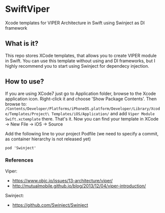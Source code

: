 # SwiftViper
Xcode templates for VIPER Architecture in Swift using Swinject as DI framework

## What is it? ##
This repo stores XCode templates, that allows you to create VIPER module in Swift. You can use this template without using and DI frameworks, but I highly recommend you to start using Swinject for dependecy injection.

## How to use? ##
If you are using XCode7 just go to Application folder, browse to the Xcode application icon.  Right-click it and choose 'Show Package Contents'. Then browse to: `/Contents/Developer/Platforms/iPhoneOS.platform/Developer/Library/Xcode/Templates/Project\ Templates/iOS/Application/` and add `Viper Module Swift.xctemplate` there. That's it. Now you can find your template in XCode -> New File -> iOS -> Source

Add the following line to your project Podfile (we need to specify a commit, as container hierarchy is not released yet)

```
pod 'Swinject'
```

### References ###
Viper: 
 - https://www.objc.io/issues/13-architecture/viper/
 - http://mutualmobile.github.io/blog/2013/12/04/viper-introduction/

Swinject:
 - https://github.com/Swinject/Swinject
